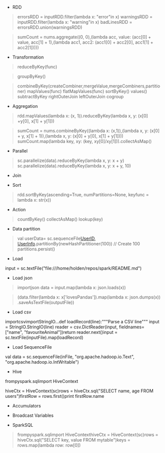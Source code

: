 - RDD


>errorsRDD = inputRDD.filter(lambda x: "error"in x)
>warningsRDD = inputRDD.filter(lambda x: "warning"in x)
>badLinesRDD = errorsRDD.union(warningsRDD)

>sumCount = nums.aggregate((0, 0),(lambda acc, value: (acc[0] + value, acc[1] + 1),(lambda acc1, acc2: (acc1[0] + acc2[0], acc1[1] + acc2[1]))))


- Transformation 
>reduceByKey(func)


>groupByKey()

>combineByKey(createCombiner,mergeValue,mergeCombiners,partitioner)
>mapValues(func)
>flatMapValues(func)
> sortByKey()
> values()
> subtractByKey
> rightOuterJoin
> leftOuterJoin
> cogroup

- Aggregation
> rdd.mapValues(lambda x: (x, 1)).reduceByKey(lambda x, y: (x[0] +y[0], x[1] + y[1]))


> sumCount = nums.combineByKey((lambda x: (x,1)),(lambda x, y: (x[0] + y, x[1] + 1)),(lambda x, y: (x[0] + y[0], x[1] + y[1])))
> sumCount.map(lambda key, xy: (key, xy[0]/xy[1])).collectAsMap()

- Parallel
> sc.parallelize(data).reduceByKey(lambda x, y: x + y)
> sc.parallelize(data).reduceByKey(lambda x, y: x + y, 10)


- Join 

- Sort

> rdd.sortByKey(ascending=True, numPartitions=None, keyfunc = lambda x: str(x))

- Action 
> countByKey()
> collectAsMap()
> lookup(key)


- Data partition

> val userData= sc.sequenceFile[UserID, UserInfo]("hdfs://...").partitionBy(newHashPartitioner(100))   // Create 100 partitions.persist()



- Load


input = sc.textFile("file:///home/holden/repos/spark/README.md")

- Load json 
> importjson
> data = input.map(lambda x: json.loads(x))


> (data.filter(lambda x: x['lovesPandas']).map(lambda x: json.dumps(x))  .saveAsTextFile(outputFile))

- Load csv

importcsvimportStringIO...def loadRecord(line):"""Parse a CSV line"""    input = StringIO.StringIO(line)    reader = csv.DictReader(input, fieldnames=["name", "favouriteAnimal"])return reader.next()input = sc.textFile(inputFile).map(loadRecord)


- Load SequenceFile 

val data = sc.sequenceFile(inFile,  "org.apache.hadoop.io.Text", "org.apache.hadoop.io.IntWritable")


- Hive 

frompyspark.sqlimport HiveContext

hiveCtx = HiveContext(sc)rows = hiveCtx.sql("SELECT name, age FROM users")firstRow = rows.first()print firstRow.name

- Accumulators

- Broadcast Variables

- SparkSQL 
> frompyspark.sqlimport HiveContexthiveCtx = HiveContext(sc)rows = hiveCtx.sql("SELECT key, value FROM mytable")keys = rows.map(lambda row: row[0])


